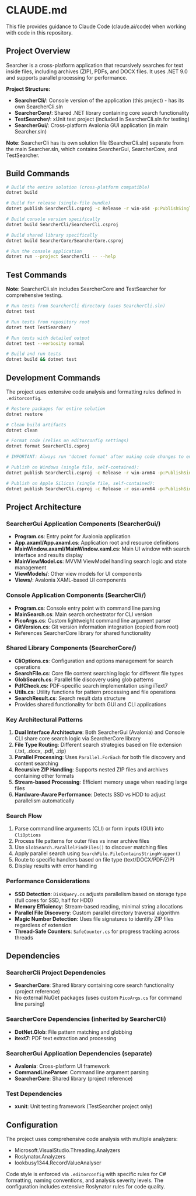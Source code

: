 # CLAUDE.md

This file provides guidance to Claude Code (claude.ai/code) when working with code in this repository.

## Project Overview

Searcher is a cross-platform application that recursively searches for text inside files, including archives (ZIP), PDFs, and DOCX files. It uses .NET 9.0 and supports parallel processing for performance.

**Project Structure:**
- **SearcherCli/**: Console version of the application (this project) - has its own SearcherCli.sln
- **SearcherCore/**: Shared .NET library containing core search functionality
- **TestSearcher/**: xUnit test project (included in SearcherCli.sln for testing)
- **SearcherGui/**: Cross-platform Avalonia GUI application (in main Searcher.sln)

**Note**: SearcherCli has its own solution file (SearcherCli.sln) separate from the main Searcher.sln, which contains SearcherGui, SearcherCore, and TestSearcher.

## Build Commands

```bash
# Build the entire solution (cross-platform compatible)
dotnet build

# Build for release (single-file bundle)
dotnet publish SearcherCli.csproj -c Release -r win-x64 -p:PublishSingleFile=true -p:PublishAot=false --self-contained false

# Build console version specifically
dotnet build SearcherCli/SearcherCli.csproj

# Build shared library specifically
dotnet build SearcherCore/SearcherCore.csproj

# Run the console application
dotnet run --project SearcherCli -- --help
```

## Test Commands

**Note**: SearcherCli.sln includes SearcherCore and TestSearcher for comprehensive testing.

```bash
# Run tests from SearcherCli directory (uses SearcherCli.sln)
dotnet test

# Run tests from repository root
dotnet test TestSearcher/

# Run tests with detailed output
dotnet test --verbosity normal

# Build and run tests
dotnet build && dotnet test
```

## Development Commands

The project uses extensive code analysis and formatting rules defined in `.editorconfig`.

```bash
# Restore packages for entire solution
dotnet restore

# Clean build artifacts
dotnet clean

# Format code (relies on editorconfig settings)
dotnet format SearcherCli.csproj

# IMPORTANT: Always run 'dotnet format' after making code changes to ensure consistent formatting

# Publish on Windows (single file, self-contained):
dotnet publish SearcherCli.csproj -c Release -r win-arm64 -p:PublishSingleFile=true -p:PublishAot=false --self-contained false

# Publish on Apple Silicon (single file, self-contained):
dotnet publish SearcherCli.csproj -c Release -r osx-arm64 -p:PublishSingleFile=true -p:PublishAot=false --self-contained false
```

## Project Architecture

### SearcherGui Application Components (SearcherGui/)

- **Program.cs**: Entry point for Avalonia application
- **App.axaml/App.axaml.cs**: Application root and resource definitions
- **MainWindow.axaml/MainWindow.xaml.cs**: Main UI window with search interface and results display
- **MainViewModel.cs**: MVVM ViewModel handling search logic and state management
- **ViewModels/**: Other view models for UI components
- **Views/**: Avalonia XAML-based UI components

### Console Application Components (SearcherCli/)

- **Program.cs**: Console entry point with command line parsing
- **MainSearch.cs**: Main search orchestrator for CLI version
- **PicoArgs.cs**: Custom lightweight command line argument parser
- **GitVersion.cs**: Git version information integration (copied from root)
- References SearcherCore library for shared functionality

### Shared Library Components (SearcherCore/)

- **CliOptions.cs**: Configuration and options management for search operations
- **SearchFile.cs**: Core file content searching logic for different file types
- **GlobSearch.cs**: Parallel file discovery using glob patterns
- **PdfCheck.cs**: PDF-specific search implementation using iText7
- **Utils.cs**: Utility functions for pattern processing and file operations
- **SearchResult.cs**: Search result data structure
- Provides shared functionality for both GUI and CLI applications

### Key Architectural Patterns

1. **Dual Interface Architecture**: Both SearcherGui (Avalonia) and Console CLI share core search logic via SearcherCore library
2. **File Type Routing**: Different search strategies based on file extension (.txt, .docx, .pdf, .zip)
3. **Parallel Processing**: Uses `Parallel.ForEach` for both file discovery and content searching
4. **Recursive ZIP Handling**: Supports nested ZIP files and archives containing other formats
5. **Stream-based Processing**: Efficient memory usage when reading large files
6. **Hardware-Aware Performance**: Detects SSD vs HDD to adjust parallelism automatically

### Search Flow

1. Parse command line arguments (CLI) or form inputs (GUI) into `CliOptions`
2. Process file patterns for outer files vs inner archive files
3. Use `GlobSearch.ParallelFindFiles()` to discover matching files
4. Apply parallel search using `SearchFile.FileContainsStringWrapper()`
5. Route to specific handlers based on file type (text/DOCX/PDF/ZIP)
6. Display results with error handling

### Performance Considerations

- **SSD Detection**: `DiskQuery.cs` adjusts parallelism based on storage type (full cores for SSD, half for HDD)
- **Memory Efficiency**: Stream-based reading, minimal string allocations
- **Parallel File Discovery**: Custom parallel directory traversal algorithm
- **Magic Number Detection**: Uses file signatures to identify ZIP files regardless of extension
- **Thread-Safe Counters**: `SafeCounter.cs` for progress tracking across threads

## Dependencies

### SearcherCli Project Dependencies
- **SearcherCore**: Shared library containing core search functionality (project reference)
- No external NuGet packages (uses custom `PicoArgs.cs` for command line parsing)

### SearcherCore Dependencies (inherited by SearcherCli)
- **DotNet.Glob**: File pattern matching and globbing
- **itext7**: PDF text extraction and processing

### SearcherGui Application Dependencies (separate)
- **Avalonia**: Cross-platform UI framework
- **CommandLineParser**: Command line argument parsing
- **SearcherCore**: Shared library (project reference)

### Test Dependencies
- **xunit**: Unit testing framework (TestSearcher project only)

## Configuration

The project uses comprehensive code analysis with multiple analyzers:
- Microsoft.VisualStudio.Threading.Analyzers
- Roslynator.Analyzers
- lookbusy1344.RecordValueAnalyser

Code style is enforced via `.editorconfig` with specific rules for C# formatting, naming conventions, and analysis severity levels. The configuration includes extensive Roslynator rules for code quality.
